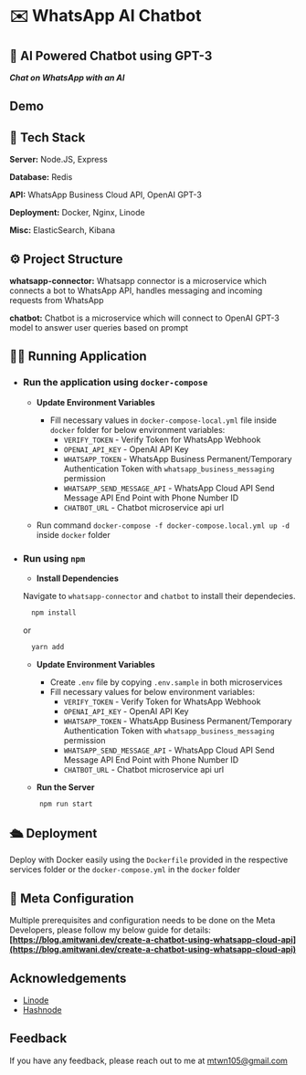 # ✉️ WhatsApp AI Chatbot

## 🤖 AI Powered Chatbot using GPT-3

**_Chat on WhatsApp with an AI_**

## Demo


## 🔨 Tech Stack

**Server:** Node.JS, Express

**Database:** Redis

**API:** WhatsApp Business Cloud API, OpenAI GPT-3

**Deployment:** Docker, Nginx, Linode

**Misc:** ElasticSearch, Kibana

## ⚙️ Project Structure

**whatsapp-connector:** Whatsapp connector is a microservice which connects a bot to WhatsApp API, handles messaging and incoming requests from WhatsApp

**chatbot:** Chatbot is a microservice which will connect to OpenAI GPT-3 model to answer user queries based on prompt

## 🏃‍♂️ Running Application

- ### Run the application using `docker-compose`

  - **Update Environment Variables**

    - Fill necessary values in `docker-compose-local.yml` file inside `docker` folder for below environment variables:
      - `VERIFY_TOKEN` - Verify Token for WhatsApp Webhook
      - `OPENAI_API_KEY` - OpenAI API Key
      - `WHATSAPP_TOKEN` - WhatsApp Business Permanent/Temporary Authentication Token with `whatsapp_business_messaging` permission
      - `WHATSAPP_SEND_MESSAGE_API` - WhatsApp Cloud API Send Message API End Point with Phone Number ID
      - `CHATBOT_URL` - Chatbot microservice api url

  - Run command `docker-compose -f docker-compose.local.yml up -d` inside `docker` folder

- ### Run using `npm`

  - **Install Dependencies**

  Navigate to `whatsapp-connector` and `chatbot` to install their dependecies.

  ```bash
    npm install
  ```

  or

  ```bash
    yarn add
  ```

  - **Update Environment Variables**

    - Create `.env` file by copying `.env.sample` in both microservices
    - Fill necessary values for below environment variables:
      - `VERIFY_TOKEN` - Verify Token for WhatsApp Webhook
      - `OPENAI_API_KEY` - OpenAI API Key
      - `WHATSAPP_TOKEN` - WhatsApp Business Permanent/Temporary Authentication Token with `whatsapp_business_messaging` permission
      - `WHATSAPP_SEND_MESSAGE_API` - WhatsApp Cloud API Send Message API End Point with Phone Number ID
      - `CHATBOT_URL` - Chatbot microservice api url

  - **Run the Server**

  ```bash
      npm run start
  ```

## 🛳️ Deployment

Deploy with Docker easily using the `Dockerfile` provided in the respective services folder or the `docker-compose.yml` in the `docker` folder

## 🥣 Meta Configuration

Multiple prerequisites and configuration needs to be done on the Meta Developers, please follow my below guide for details:
**[https://blog.amitwani.dev/create-a-chatbot-using-whatsapp-cloud-api](https://blog.amitwani.dev/create-a-chatbot-using-whatsapp-cloud-api)**

## Acknowledgements

- [Linode](https://linode.com)
- [Hashnode](https://hashnode.com)

## Feedback

If you have any feedback, please reach out to me at mtwn105@gmail.com

